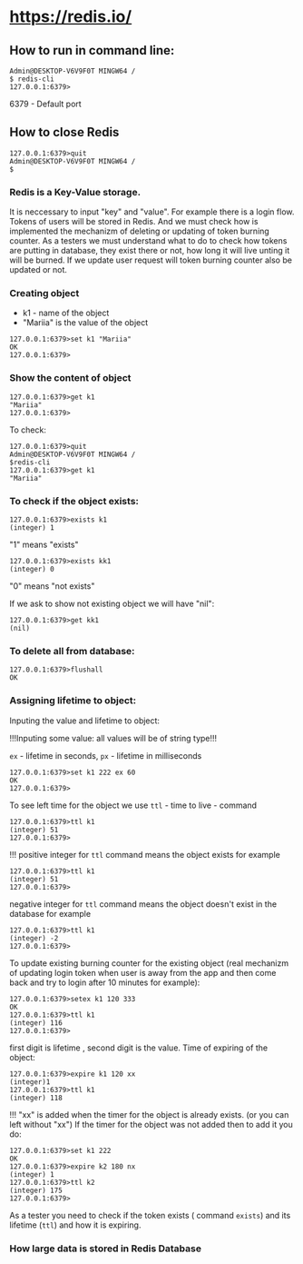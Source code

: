 # https://redis.io/
## How to run in command line:
```
Admin@DESKTOP-V6V9F0T MINGW64 /
$ redis-cli
127.0.0.1:6379>
```
6379 - Default port
## How to close Redis
```
127.0.0.1:6379>quit
Admin@DESKTOP-V6V9F0T MINGW64 /
$
```
### Redis is a Key-Value storage. 
It is neccessary to input "key" and "value". For example there is a login flow. Tokens of users will be stored in Redis.  And we must check how is implemented the mechanizm of deleting or updating of token burning counter. As a testers we must understand what to do to check how tokens are putting in database, they exist there or not, how long it will live unting it will be burned. If we update user request will token burning counter also be updated or not.
### Creating object
+ k1 - name of the object
+ "Mariia" is the value of the object
```
127.0.0.1:6379>set k1 "Mariia"
OK
127.0.0.1:6379>
```
### Show the content of object
```
127.0.0.1:6379>get k1
"Mariia"
127.0.0.1:6379>
```
To check:
```
127.0.0.1:6379>quit
Admin@DESKTOP-V6V9F0T MINGW64 /
$redis-cli
127.0.0.1:6379>get k1
"Mariia"
```
### To check if the object exists:
```
127.0.0.1:6379>exists k1
(integer) 1
```
"1" means "exists"
```
127.0.0.1:6379>exists kk1
(integer) 0
```
"0" means "not exists"

If we ask to show not existing object we will have "nil":
```
127.0.0.1:6379>get kk1
(nil)
```
### To delete all from database:
```
127.0.0.1:6379>flushall
OK
```
### Assigning lifetime to object:
Inputing the value and lifetime to object:

!!!Inputing some value: all values will be of  string type!!!

`ex` - lifetime in seconds, `px` - lifetime in milliseconds
```
127.0.0.1:6379>set k1 222 ex 60
OK
127.0.0.1:6379>
```
To see left time for the object we use `ttl` - time to live - command
```
127.0.0.1:6379>ttl k1
(integer) 51
127.0.0.1:6379>
```
!!! positive integer for `ttl` command means the object exists for example
```
127.0.0.1:6379>ttl k1
(integer) 51
127.0.0.1:6379>
```
negative integer for `ttl` command means the object doesn't exist in the database for example
```
127.0.0.1:6379>ttl k1
(integer) -2
127.0.0.1:6379>
```
To update existing burning counter for the existing object (real mechanizm of updating login token when user is away from the app and then come back and try to login after 10 minutes for example):
```
127.0.0.1:6379>setex k1 120 333
OK
127.0.0.1:6379>ttl k1
(integer) 116
127.0.0.1:6379>
```
first digit is lifetime , second digit is the value.
Time of expiring of the object:
```
127.0.0.1:6379>expire k1 120 xx
(integer)1
127.0.0.1:6379>ttl k1
(integer) 118
```
!!! "xx" is added when the timer for the object is already exists. (or you can left without "xx")
If the timer for the object was not added then to add it you do:
```
127.0.0.1:6379>set k1 222
OK
127.0.0.1:6379>expire k2 180 nx
(integer) 1
127.0.0.1:6379>ttl k2
(integer) 175
127.0.0.1:6379>
```
As a tester you need to check if the token exists ( command `exists`) and its lifetime (`ttl`) and how it is expiring.
### How large data is stored in Redis Database





